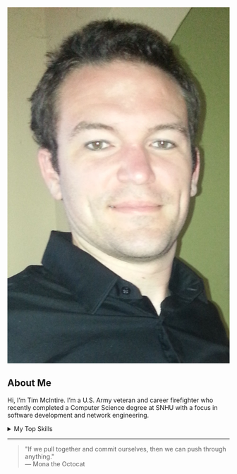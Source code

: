 <picture>
  <source media="(prefers-color-scheme: dark)" srcset="https://user-images.githubusercontent.com/25423296/163456776-7f95b81a-f1ed-45f7-b7ab-8fa810d529fa.png">
  <source media="(prefers-color-scheme: light)" srcset="https://user-images.githubusercontent.com/25423296/163456779-a8556205-d0a5-45e2-ac17-42d089e3c3f8.png">
  <img alt="Profile photo of Tim McIntire" src="https://raw.githubusercontent.com/tmcintirejr/CS499/main/photos/profile.jpg">
</picture>

## About Me

Hi, I’m Tim McIntire. I’m a U.S. Army veteran and career firefighter who recently completed a Computer Science degree at SNHU with a focus in software development and network engineering.

<!-- TO DO: Add more details about what you're currently learning -->

<details>
<summary>My Top Skills</summary>

| Rank | Area                  |
|-----:|------------------------|
|    1 | Java Development       |
|    2 | Networking & Security  |
|    3 | GitHub Project Mgmt    |

</details>

---

> "If we pull together and commit ourselves, then we can push through anything."  
> — Mona the Octocat
